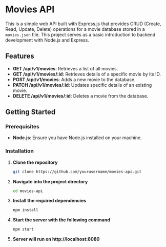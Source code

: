 # Movies API

This is a simple web API built with Express.js that provides CRUD (Create, Read, Update, Delete) operations for a movie database stored in a `movies.json` file. This project serves as a basic introduction to backend development with Node.js and Express.

## Features

- **GET /api/v1/movies**: Retrieves a list of all movies.
- **GET /api/v1/movies/:id**: Retrieves details of a specific movie by its ID.
- **POST /api/v1/movies**: Adds a new movie to the database.
- **PATCH /api/v1/movies/:id**: Updates specific details of an existing movie.
- **DELETE /api/v1/movies/:id**: Deletes a movie from the database.


## Getting Started

### Prerequisites

- **Node.js**: Ensure you have Node.js installed on your machine.

### Installation

1. **Clone the repository**
   ```bash
   git clone https://github.com/yourusername/movies-api.git

2. **Navigate into the project directory**
   ```bash
   cd movies-api

3. **Install the required dependencies**
   ```bash
   npm install
4. **Start the server with the following command**
   ```bash
   npm start
5. **Server will run on http://localhost:8080**
  




